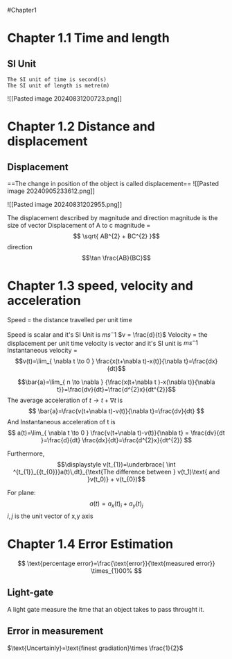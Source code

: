 #Chapter1
# Chapter 1.1 Time and length
## SI Unit
	The SI unit of time is second(s)
	The SI unit of length is metre(m)

![[Pasted image 20240831200723.png]]
# Chapter 1.2  Distance and displacement
## Displacement 
==The change in position of the object is called displacement==
![[Pasted image 20240905233612.png]]


![[Pasted image 20240831202955.png]]



The displacement described by magnitude and direction
magnitude is the size of vector
Displacement of A to c
magnitude =$$ \sqrt{ AB^{2} + BC^{2} }$$
direction 
$$\tan \frac{AB}{BC}$$
# Chapter 1.3 speed, velocity and acceleration
Speed = the distance travelled per unit time 


Speed is scalar and it's SI Unit is $ms^-1$
$v = \frac{d}{t}$
Velocity = the displacement per unit time 
velocity is vector and it's SI unit is $ms^-1$
Instantaneous velocity =$$v(t)=\lim_{ \nabla t \to 0 } \frac{x(t+\nabla t)-x(t)}{\nabla t}=\frac{dx}{dt}$$

$$\bar{a}=\lim_{ n \to \nabla } {\frac{x(t+\nabla t )-x(\nabla t)}{\nabla t}}=\frac{dv}{dt}=\frac{d^{2}x}{dt^{2}}$$
The average acceleration of $t \to t+\nabla t$ is 
$$
\bar{a}=\frac{v(t+\nabla t)-v(t)}{\nabla t}=\frac{dv}{dt}
$$
And Instantaneous acceleration of t is 
$$
a(t)=\lim_{ \nabla t \to 0 } \frac{v(t+\nabla t)-v(t)}{\nabla t} = \frac{dv}{dt }=\frac{d}{dt} \frac{dx}{dt}=\frac{d^{2}x}{dt^{2}}
$$

Furthermore,
$$\displaystyle v(t_{1})=\underbrace{ \int ^{t_{1}}_{{t_{0}}}a(t)\,dt}_{\text{The difference between }
v(t_1)\text{ and }v(t_0)} + v(t_{0})$$

For plane:
$$
a(t)=a_{x}(t)_{i}+a_{y}(t)_{j}
$$
$i,j$ is the unit vector of x,y axis


# Chapter 1.4 Error Estimation 
$$
\text{percentage error}=\frac{\text{error}}{\text{measured error}} \times_{1}00%
$$
## Light-gate 
A light gate measure the itme that an object takes to pass throught it.

## Error in measurement
$\text{Uncertainly}=\text{finest gradiation}\times \frac{1}{2}$


